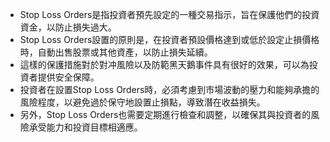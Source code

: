 

- Stop Loss Orders是指投資者預先設定的一種交易指示，旨在保護他們的投資資金，以防止損失過大。
- Stop Loss Orders設置的原則是，在投資者預設價格達到或低於設定止損價格時，自動出售股票或其他資產，以防止損失延續。
- 這樣的保護措施對於對冲風險以及防範黑天鵝事件具有很好的效果，可以為投資者提供安全保障。
- 投資者在設置Stop Loss Orders時，必須考慮到市場波動的壓力和能夠承擔的風險程度，以避免過於保守地設置止損點，導致潛在收益損失。
- 另外，Stop Loss Orders也需要定期進行檢查和調整，以確保其與投資者的風險承受能力和投資目標相適應。